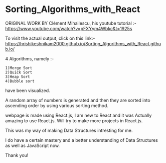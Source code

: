 # Sorting_Algorithms_with_React

ORIGINAL WORK BY Clément Mihailescu, his youtube tutorial :- https://www.youtube.com/watch?v=pFXYym4Wbkc&t=1925s

To visit the actual output, click on this link:- https://hrishikeshnikam2000.github.io/Sorting_Algorithms_with_React.github.io/


4 Algorithms, namely :-
  
 
    1)Merge Sort
    2)Quick Sort
    3)Heap Sort
    4)Bubble sort
    
   have been visualized.
 
 
 A random array of numbers is generated and then they are sorted into ascending order by using various sorting method.
 
webpage is made using React.js, I am new to React and it was Actually amazing to use React.js.
Will try to make more projects in React.js.
 
This was my way of making Data Structures intresting for me.

I do have a certain mastery and a better understanding of Data Structures as well as JavaScript now.

Thank you!
